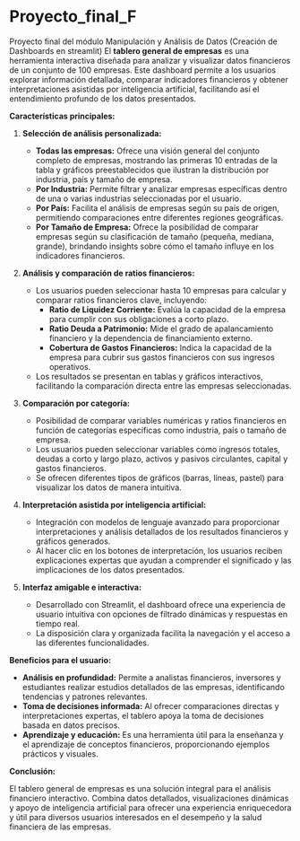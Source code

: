 # Proyecto_final_F
Proyecto final del módulo Manipulación y Análisis de Datos (Creación de Dashboards  en streamlit)
El **tablero general de empresas** es una herramienta interactiva diseñada para analizar y visualizar datos financieros de un conjunto de 100 empresas. Este dashboard permite a los usuarios explorar información detallada, comparar indicadores financieros y obtener interpretaciones asistidas por inteligencia artificial, facilitando así el entendimiento profundo de los datos presentados.

**Características principales:**

1. **Selección de análisis personalizada:**
   - **Todas las empresas:** Ofrece una visión general del conjunto completo de empresas, mostrando las primeras 10 entradas de la tabla y gráficos preestablecidos que ilustran la distribución por industria, país y tamaño de empresa.
   - **Por Industria:** Permite filtrar y analizar empresas específicas dentro de una o varias industrias seleccionadas por el usuario.
   - **Por País:** Facilita el análisis de empresas según su país de origen, permitiendo comparaciones entre diferentes regiones geográficas.
   - **Por Tamaño de Empresa:** Ofrece la posibilidad de comparar empresas según su clasificación de tamaño (pequeña, mediana, grande), brindando insights sobre cómo el tamaño influye en los indicadores financieros.

2. **Análisis y comparación de ratios financieros:**
   - Los usuarios pueden seleccionar hasta 10 empresas para calcular y comparar ratios financieros clave, incluyendo:
     - **Ratio de Liquidez Corriente:** Evalúa la capacidad de la empresa para cumplir con sus obligaciones a corto plazo.
     - **Ratio Deuda a Patrimonio:** Mide el grado de apalancamiento financiero y la dependencia de financiamiento externo.
     - **Cobertura de Gastos Financieros:** Indica la capacidad de la empresa para cubrir sus gastos financieros con sus ingresos operativos.
   - Los resultados se presentan en tablas y gráficos interactivos, facilitando la comparación directa entre las empresas seleccionadas.

3. **Comparación por categoría:**
   - Posibilidad de comparar variables numéricas y ratios financieros en función de categorías específicas como industria, país o tamaño de empresa.
   - Los usuarios pueden seleccionar variables como ingresos totales, deudas a corto y largo plazo, activos y pasivos circulantes, capital y gastos financieros.
   - Se ofrecen diferentes tipos de gráficos (barras, líneas, pastel) para visualizar los datos de manera intuitiva.

4. **Interpretación asistida por inteligencia artificial:**
   - Integración con modelos de lenguaje avanzado para proporcionar interpretaciones y análisis detallados de los resultados financieros y gráficos generados.
   - Al hacer clic en los botones de interpretación, los usuarios reciben explicaciones expertas que ayudan a comprender el significado y las implicaciones de los datos presentados.

5. **Interfaz amigable e interactiva:**
   - Desarrollado con Streamlit, el dashboard ofrece una experiencia de usuario intuitiva con opciones de filtrado dinámicas y respuestas en tiempo real.
   - La disposición clara y organizada facilita la navegación y el acceso a las diferentes funcionalidades.

**Beneficios para el usuario:**

- **Análisis en profundidad:** Permite a analistas financieros, inversores y estudiantes realizar estudios detallados de las empresas, identificando tendencias y patrones relevantes.
- **Toma de decisiones informada:** Al ofrecer comparaciones directas y interpretaciones expertas, el tablero apoya la toma de decisiones basada en datos precisos.
- **Aprendizaje y educación:** Es una herramienta útil para la enseñanza y el aprendizaje de conceptos financieros, proporcionando ejemplos prácticos y visuales.

**Conclusión:**

El tablero general de empresas es una solución integral para el análisis financiero interactivo. Combina datos detallados, visualizaciones dinámicas y apoyo de inteligencia artificial para ofrecer una experiencia enriquecedora y útil para diversos usuarios interesados en el desempeño y la salud financiera de las empresas.
